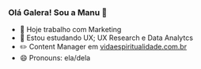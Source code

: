 ### Olá Galera! Sou a Manu 👋

- 🔭 Hoje trabalho com Marketing 
- 🌱 Estou estudando UX; UX Research e Data Analytcs 
- ✏️ Content Manager em <a href=https://vidaespiritualidade.com.br/> vidaespiritualidade.com.br </a>
- 😄 Pronouns: ela/dela


